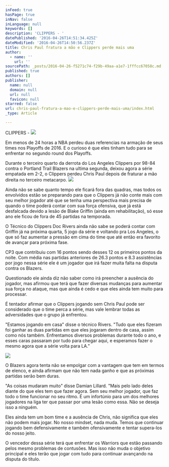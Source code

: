 ```yaml
---
inFeed: true
hasPage: true
inNav: false
inLanguage: null
keywords: []
description: 'CLIPPERS - '
datePublished: '2016-04-26T14:51:34.425Z'
dateModified: '2016-04-26T14:50:56.237Z'
title: Chris Paul fratura a mão e Clippers perde mais uma
author:
  - name: ''
    url: ''
sourcePath: _posts/2016-04-26-f5271c74-f29b-49aa-a1e7-1fffcc67058c.md
published: true
authors: []
publisher:
  name: null
  domain: null
  url: null
  favicon: null
starred: false
url: chris-paul-fratura-a-mao-e-clippers-perde-mais-uma/index.html
_type: Article

---
```

CLIPPERS - ![](https://the-grid-user-content.s3-us-west-2.amazonaws.com/b47d822d-f458-4845-ae7c-d115322767de.jpg)

Em menos de 24 horas a NBA perdeu duas referencias na armação de seus times nos Playoffs de 2016\. E o curioso é que eles tinham tudo para se enfrentar no segundo round dos Playoffs.

Durante o terceiro quarto da derrota do Los Angeles Clippers por 98-84 contra o Portland Trail Blazers na ultima segunda, deixou agora a série empatada em 2-2, o Clippers perdeu Chris Paul depois de fraturar a mão direita no terceiro metacarpo.
![](https://the-grid-user-content.s3-us-west-2.amazonaws.com/013d0d40-2070-41ec-93a6-0d44934edf0d.png)

Ainda não se sabe quanto tempo ele ficará fora das quadras, mas todos os envolvidos estão se preparando para que o Clippers já não conte mais com seu melhor jogador até que se tenha uma perspectiva mais precisa de quando o time poderá contar com sua força ofensiva, que já está desfalcada devido a lesão de Blake Griffin (ainda em rehabilitação), só esse ano ele ficou de fora de 45 partidas na temporada.

O Técnico do Clippers Doc Rivers ainda não sabe se poderá contar com Griffin já na próxima quarta, 5 jogo da série e voltando pra Los Angeles, o que só faz aumentar a pressão em cima do time que até então era favorito de avançar para próxima fase.

CP3 que contribuiu com 16 pontos sendo desses 12 os primeiros pontos da noite. Com média nas partidas anteriores de 26.3 pontos e 8.3 assistências por jogo nessa série ele é um jogador que irá fazer muita falta na disputa contra os Blazers.

Questionado ele ainda diz não saber como irá preencher a ausência do jogador, mas afirmou que terá que fazer diversas mudanças para aumentar sua força no ataque, mas que ainda é cedo e que eles ainda tem muito para processar.

É tentador afirmar que o Clippers jogando sem Chris Paul pode ser considerado que o time perca a série, mas vale lembrar todas as adversidades que o grupo já enfrentou.

"Estamos jogando em casa" disse o técnico Rivers. "Tudo que eles fizeram foi ganhar as duas partidas em que eles jogaram dentro de casa, assim como nós também. Enfrentamos diversos problemas durante todo o ano, e esses caras passaram por tudo para chegar aqui, e esperamos fazer o mesmo agora que a série volta para LA."

  
![](https://the-grid-user-content.s3-us-west-2.amazonaws.com/06237d43-d55c-4c35-9bda-8c7557e9aa3c.jpg)

O Blazers agora tenta não se empolgar com a vantagem que tem em termos de elenco, e ainda afirmam que não tem nada ganho e que as próximas partidas serão bem duras.

"As coisas mudaram muito" disse Damian Lillard. "Mais pelo lado deles diante do que eles tem que fazer agora. Sem seu melhor jogador, que faz todo o time funcionar no seu ritmo. É um infortúnio para um dos melhores jogadores na liga ter que passar por uma lesão como essa. Não se deseja isso a ninguém. 

Eles ainda tem um bom time e a ausência de Chris, não significa que eles não podem mais jogar. No nosso mindset, nada muda. Temos que continuar jogando bem defensivamente e também ofensivamente e tentar supera-los do nosso jeito.

O vencedor dessa série terá que enfrentar os Warriors que estão passando pelos mesmo problemas de contusões. Mas isso não muda o objetivo principal e eles terão que jogar com tudo para continuar avançando na disputa do título.